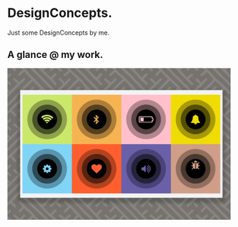 DesignConcepts.
==============================

Just some DesignConcepts by me.

A glance @ my work.
-----------
<p align="center">
  <img src="images/Untitled-1.png"/>
</p>
